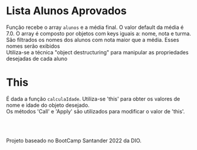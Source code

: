 # Lista Alunos Aprovados

Função recebe o array `alunos` e a média final. O valor default da média é 7.0. O array é composto por objetos com keys iguais a: nome, nota e turma. <br>
São filtrados os nomes dos alunos com nota maior que a média. Esses nomes serão exibidos <br>
Utiliza-se a técnica "object destructuring" para manipular as propriedades desejadas de cada aluno<br>

# This

É dada a função `calculaIdade`. Utiliza-se 'this' para obter os valores de nome e idade do objeto desejado. <br> Os métodos 'Call' e 'Apply' são utilizados para modificar o valor de 'this'.


<br><br>

Projeto baseado no BootCamp Santander 2022 da DIO.
